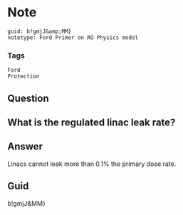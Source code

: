 # Note
```
guid: b!gmjJ&amp;MM}
notetype: Ford Primer on RO Physics model
```

### Tags
```
Ford
Protection
```

## Question
<h2>What is the regulated linac leak rate?</h2>

## Answer
<section>
<p>Linacs cannot leak more than 0.1% the primary dose rate.</p>


</section>

## Guid
b!gmjJ&MM}

